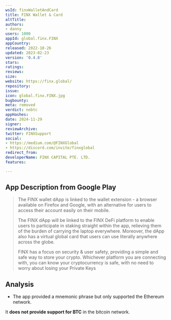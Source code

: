 ```yaml
---
wsId: finxWalletAndCard
title: FINX Wallet & Card
altTitle: 
authors:
- danny
users: 1000
appId: global.finx.FINX
appCountry: 
released: 2022-10-26
updated: 2023-02-23
version: '0.4.8'
stars: 
ratings: 
reviews: 
size: 
website: https://finx.global/
repository: 
issue: 
icon: global.finx.FINX.jpg
bugbounty: 
meta: removed
verdict: nobtc
appHashes: 
date: 2024-11-29
signer: 
reviewArchive: 
twitter: FINXSupport
social:
- https://medium.com/@FINXGlobal
- https://discord.com/invite/finxglobal
redirect_from: 
developerName: FINX CAPITAL PTE. LTD.
features: 

---
```


## App Description from Google Play

> The FINX wallet dApp is linked to the wallet extension - a browser available on Firefox and Google, with an alternative for users to access their account easily on their mobile.
>
> The FINX dApp will be linked to the FINX DeFi platform to enable users to participate in staking straight within the app, relieving them of the burden of carrying the laptop everywhere. Moreover, the dApp also has a virtual global card that users can use literally anywhere across the globe.
>
> FINX has a focus on security & user safety, providing a simple and safe way to store your crypto. Whichever platform you are connecting with, you can know your cryptocurrency is safe, with no need to worry about losing your Private Keys

## Analysis

- The app provided a mnemonic phrase but only supported the Ethereum network. 

It **does not provide support for BTC** in the bitcoin network.